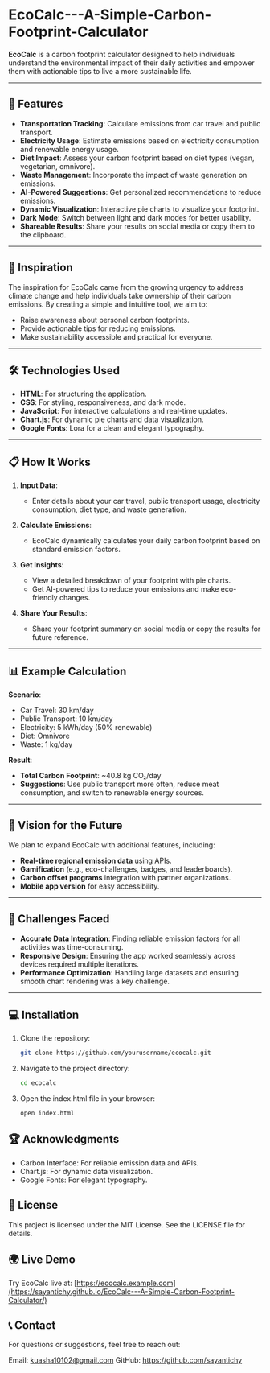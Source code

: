# EcoCalc---A-Simple-Carbon-Footprint-Calculator

**EcoCalc** is a carbon footprint calculator designed to help individuals understand the environmental impact of their daily activities and empower them with actionable tips to live a more sustainable life.

---

## 🚀 Features

- **Transportation Tracking**: Calculate emissions from car travel and public transport.
- **Electricity Usage**: Estimate emissions based on electricity consumption and renewable energy usage.
- **Diet Impact**: Assess your carbon footprint based on diet types (vegan, vegetarian, omnivore).
- **Waste Management**: Incorporate the impact of waste generation on emissions.
- **AI-Powered Suggestions**: Get personalized recommendations to reduce emissions.
- **Dynamic Visualization**: Interactive pie charts to visualize your footprint.
- **Dark Mode**: Switch between light and dark modes for better usability.
- **Shareable Results**: Share your results on social media or copy them to the clipboard.

---

## 🌟 Inspiration

The inspiration for EcoCalc came from the growing urgency to address climate change and help individuals take ownership of their carbon emissions. By creating a simple and intuitive tool, we aim to:

- Raise awareness about personal carbon footprints.
- Provide actionable tips for reducing emissions.
- Make sustainability accessible and practical for everyone.

---

## 🛠️ Technologies Used

- **HTML**: For structuring the application.
- **CSS**: For styling, responsiveness, and dark mode.
- **JavaScript**: For interactive calculations and real-time updates.
- **Chart.js**: For dynamic pie charts and data visualization.
- **Google Fonts**: Lora for a clean and elegant typography.

---

## 📋 How It Works

1. **Input Data**:
   - Enter details about your car travel, public transport usage, electricity consumption, diet type, and waste generation.

2. **Calculate Emissions**:
   - EcoCalc dynamically calculates your daily carbon footprint based on standard emission factors.

3. **Get Insights**:
   - View a detailed breakdown of your footprint with pie charts.
   - Get AI-powered tips to reduce your emissions and make eco-friendly changes.

4. **Share Your Results**:
   - Share your footprint summary on social media or copy the results for future reference.

---

## 📊 Example Calculation

**Scenario**:
- Car Travel: 30 km/day  
- Public Transport: 10 km/day  
- Electricity: 5 kWh/day (50% renewable)  
- Diet: Omnivore  
- Waste: 1 kg/day  

**Result**:
- **Total Carbon Footprint**: ~40.8 kg CO₂/day  
- **Suggestions**: Use public transport more often, reduce meat consumption, and switch to renewable energy sources.

---

## 🎯 Vision for the Future

We plan to expand EcoCalc with additional features, including:

- **Real-time regional emission data** using APIs.
- **Gamification** (e.g., eco-challenges, badges, and leaderboards).
- **Carbon offset programs** integration with partner organizations.
- **Mobile app version** for easy accessibility.

---

## 🧩 Challenges Faced

- **Accurate Data Integration**: Finding reliable emission factors for all activities was time-consuming.  
- **Responsive Design**: Ensuring the app worked seamlessly across devices required multiple iterations.  
- **Performance Optimization**: Handling large datasets and ensuring smooth chart rendering was a key challenge.

---

## 💻 Installation

1. Clone the repository:
   ```bash
   git clone https://github.com/yourusername/ecocalc.git
2. Navigate to the project directory:
   ```bash
   cd ecocalc
3. Open the index.html file in your browser:
   ```bash
   open index.html
## 🏆 Acknowledgments
- Carbon Interface: For reliable emission data and APIs.
- Chart.js: For dynamic data visualization.
- Google Fonts: For elegant typography.
## 📄 License
This project is licensed under the MIT License. See the LICENSE file for details.
## 🌍 Live Demo
Try EcoCalc live at: [https://ecocalc.example.com](https://sayantichy.github.io/EcoCalc---A-Simple-Carbon-Footprint-Calculator/)
## 📞 Contact
For questions or suggestions, feel free to reach out:

Email: kuasha10102@gmail.com
GitHub: https://github.com/sayantichy
